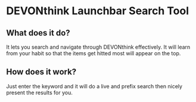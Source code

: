 # DEVONthink Launchbar Search Tool
## What does it do?
It lets you search and navigate through DEVONthink effectively. It will learn from your habit so that the items get hitted most will appear on the top.

## How does it work?
Just enter the keyword and it will do a live and prefix search then nicely present the results for you.
